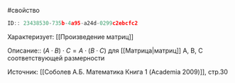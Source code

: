 #свойство

```javascript
ID:: 23438530-735b-4a95-a24d-0299c2ebcfc2
```

Характеризует: [[Произведение матриц]]

Описание:: $(A \cdot B) \cdot C = A \cdot (B \cdot C)$
для [[Матрица|матриц]] A, B, C соответствующей размерности

Источник: [[Соболев А.Б. Математика Книга 1 (Academia 2009)]], стр.30